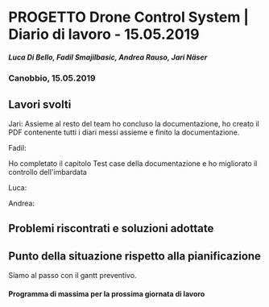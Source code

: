 # PROGETTO Drone Control System | Diario di lavoro - 15.05.2019
##### Luca Di Bello, Fadil Smajilbasic, Andrea Rauso, Jari Näser
### Canobbio, 15.05.2019

## Lavori svolti

Jari:
Assieme al resto del team ho concluso la documentazione, ho creato il PDF contenente
tutti i diari messi assieme e finito la documentazione.

Fadil:

Ho completato il capitolo Test case della documentazione e ho migliorato il controllo dell'imbardata

Luca:

Andrea:

## Problemi riscontrati e soluzioni adottate

## Punto della situazione rispetto alla pianificazione
Siamo al passo con il gantt preventivo.

#### Programma di massima per la prossima giornata di lavoro

